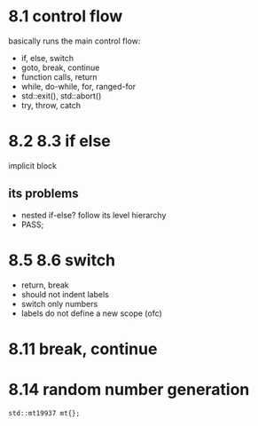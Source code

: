 # 8.1 control flow
basically runs the main
control flow:
- if, else, switch
- goto, break, continue
- function calls, return
- while, do-while, for, ranged-for
- std::exit(), std::abort()
- try, throw, catch

# 8.2 8.3 if else
implicit block

## its problems
- nested if-else? follow its level hierarchy
- PASS;

# 8.5 8.6 switch
- return, break
- should not indent labels
- switch only numbers
- labels do not define a new scope (ofc)

# 8.11 break, continue

# 8.14 random number generation
```
std::mt19937 mt{};
```
